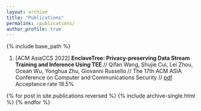 ```yaml
---
layout: archive
title: "Publications"
permalink: /publications/
author_profile: true
---
```


{% include base_path %}

1. [ACM AsiaCCS 2022] **EnclaveTree: Privacy-preserving Data Stream Training and Inference Using TEE** //
Qifan Wang, Shujie Cui, Lei Zhou, Ocean Wu, Yonghua Zhu, Giovanni Russello //
The 17th ACM ASIA Conference on Computer and Communications Security //
[pdf](http://shujiecui.github.io/files/enclavetree.pdf) Acceptance rate 18.5%


{% for post in site.publications reversed %}
  {% include archive-single.html %}
{% endfor %}

